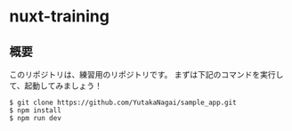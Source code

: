 # nuxt-training
## 概要
このリポジトリは、練習用のリポジトリです。
まずは下記のコマンドを実行して、起動してみましょう！

```
$ git clone https://github.com/YutakaNagai/sample_app.git
$ npm install
$ npm run dev
```